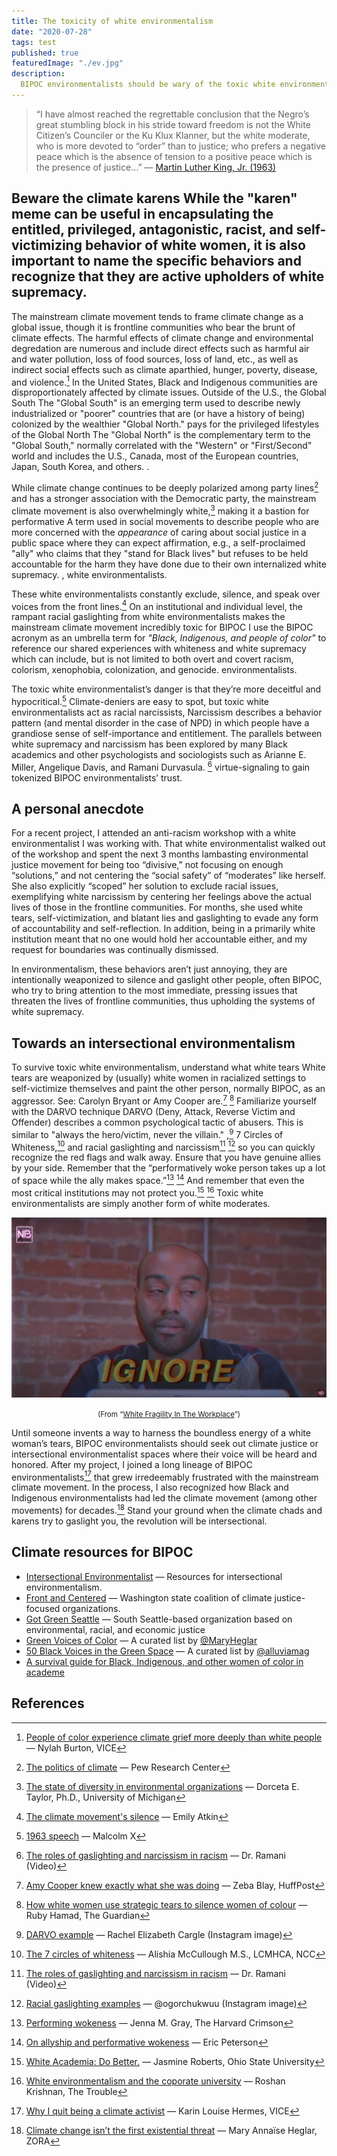 ```yaml
---
title: The toxicity of white environmentalism
date: "2020-07-28"
tags: test
published: true
featuredImage: "./ev.jpg"
description:
  BIPOC environmentalists should be wary of the toxic white environmentalists who will shamelessly virtue signal while silencing and gaslighting those who dare demand accountability.
---
```


> “I have almost reached the regrettable conclusion that the Negro’s great stumbling block in his stride toward freedom is not the White Citizen’s Counciler or the Ku Klux Klanner, but the white moderate, who is more devoted to “order” than to justice; who prefers a negative peace which is the absence of tension to a positive peace which is the presence of justice…” — [Martin Luther King, Jr. (1963)](https://www.africa.upenn.edu/Articles_Gen/Letter_Birmingham.html)

## Beware the climate <a class="annotation">karens<span> While the "karen" meme can be useful in encapsulating the entitled, privileged, antagonistic, racist, and self-victimizing behavior of white women, it is also important to name the specific behaviors and recognize that they are active upholders of white supremacy.</span></a>


The mainstream climate movement tends to frame climate change as a global issue, though it is frontline communities who bear the brunt of <a class="annotation">climate effects.<span>
  The harmful effects of climate change and environmental degredation are numerous and include direct effects such as harmful air and water pollution, loss of food sources, loss of land, etc., as well as indirect social effects such as climate aparthied, hunger, poverty, disease, and violence.</span></a>[^1]
In the United States, Black and Indigenous communities are disproportionately affected by climate issues. Outside of the U.S., the <a class="annotation">Global South<span>
  The "Global South" is an emerging term used to describe newly industrialized or "poorer" countries that are (or have a history of being) colonized by the wealthier "Global North."
</span></a> pays for the privileged lifestyles of the <a class="annotation">Global North<span>
  The "Global North" is the complementary term to the "Global South," normally correlated with the "Western" or "First/Second" world and includes the U.S., Canada, most of the European countries, Japan, South Korea, and others.
</span></a>.

While climate change continues to be deeply polarized among party lines[^2] and has a stronger association with the Democratic party, the mainstream climate movement is also overwhelmingly white,[^3] making it a bastion for <a class="annotation">performative<span>
  A term used in social movements to describe people who are more concerned with the <em>appearance</em> of caring about social justice in a public space where they can expect affirmation, e.g., a self-proclaimed "ally" who claims that they "stand for Black lives" but refuses to be held accountable for the harm they have done due to their own internalized white supremacy.
</span></a>, white environmentalists.

These white environmentalists constantly exclude, silence, and speak over voices from the front lines.[^4] On an institutional and individual level, the rampant racial gaslighting from white environmentalists makes the mainstream climate movement incredibly toxic for <a class="annotation">BIPOC<span>
  I use the BIPOC acronym as an umbrella term for <em>"Black, Indigenous, and people of color"</em> to reference our shared experiences with whiteness and white supremacy which can include, but is not limited to both overt and covert racism, colorism, xenophobia, colonization, and genocide.
</span></a> environmentalists.

The toxic white environmentalist’s danger is that they’re more deceitful and hypocritical.[^5] Climate-deniers are easy to spot, but toxic white environmentalists act as <a class="annotation">racial narcissists,<span>
  Narcissism describes a behavior pattern (and mental disorder in the case of NPD) in which people have a grandiose sense of self-importance and entitlement. The parallels between white supremacy and narcissism has been explored by many Black academics and other psychologists and sociologists such as Arianne E. Miller, Angelique Davis, and Ramani Durvasula.
</span></a>[^6] virtue-signaling to gain tokenized BIPOC environmentalists’ trust.

## A personal anecdote

For a recent project, I attended an anti-racism workshop with a white environmentalist I was working with. That white environmentalist walked out of the workshop and spent the next 3 months lambasting environmental justice movement for being too “divisive,” not focusing on enough “solutions,” and not centering the “social safety” of “moderates” like herself. She also explicitly “scoped” her solution to exclude racial issues, exemplifying white narcissism by centering her feelings above the actual lives of those in the frontline communities. For months, she used white tears, self-victimization, and blatant lies and gaslighting to evade any form of accountability and self-reflection. In addition, being in a primarily white institution meant that no one would hold her accountable either, and my request for boundaries was continually dismissed.

In environmentalism, these behaviors aren’t just annoying, they are intentionally weaponized to silence and gaslight other people, often BIPOC, who try to bring attention to the most immediate, pressing issues that threaten the lives of frontline communities, thus upholding the systems of white supremacy.

## Towards an intersectional environmentalism

To survive toxic white environmentalism, understand what <a class="annotation">white tears<span>
  White tears are weaponized by (usually) white women in racialized settings to self-victimize themselves and paint the other person, normally BIPOC, as an aggressor. See: Carolyn Bryant or Amy Cooper
</span></a> are.[^7] [^8] Familiarize yourself with the <a class="annotation">DARVO technique<span>
  DARVO (Deny, Attack, Reverse Victim and Offender) describes a common psychological tactic of abusers. This is similar to "always the hero/victim, never the villain."
</span></a>,[^9] 7 Circles of Whiteness,[^10] and racial gaslighting and narcissism[^6] [^11] so you can quickly recognize the red flags and walk away. Ensure that you have genuine allies by your side. Remember that the “performatively woke person takes up a lot of space while the ally makes space.”[^12] [^13] And remember that even the most critical institutions may not protect you.[^14] [^15] Toxic white environmentalists are simply another form of white moderates.

<center>

![Image of man with caption that says "ignore" from "White Fragility in the Workplace"](./ignore.png)

<small>
(From “<a href="https://www.youtube.com/watch?v=ZPDpcYEdiOg">White Fragility In The Workplace</a>”)
</small>
</center>

Until someone invents a way to harness the boundless energy of a white woman’s tears, BIPOC environmentalists should seek out climate justice or intersectional environmentalist spaces where their voice will be heard and honored. After my project, I joined a long lineage of BIPOC environmentalists[^16] that grew irredeemably frustrated with the mainstream climate movement. In the process, I also recognized how Black and Indigenous environmentalists had led the climate movement (among other movements) for decades.[^17] Stand your ground when the climate chads and karens try to gaslight you, the revolution will be intersectional.

## Climate resources for BIPOC

- [Intersectional Environmentalist](https://www.intersectionalenvironmentalist.com/) — Resources for intersectional environmentalism.
- [Front and Centered](https://frontandcentered.org/) — Washington state coalition of climate justice-focused organizations.
- [Got Green Seattle](https://gotgreenseattle.org/) — South Seattle-based organization based on environmental, racial, and economic justice
- [Green Voices of Color](https://twitter.com/i/lists/1087490564977819648) — A curated list by [@MaryHeglar](https://twitter.com/MaryHeglar)
- [50 Black Voices in the Green Space](https://www.instagram.com/p/CBOthLgncU_/?igshid=1p7sp5rdnwg5x) — A curated list by [@alluviamag](https://www.instagram.com/alluviamag/)
- [A survival guide for Black, Indigenous, and other women of color in academe](https://www.chronicle.com/article/a-survival-guide-for-black-indigenous-and-other-women-of-color-in-academe)

## References

[^1]: [People of color experience climate grief more deeply than white people](https://www.vice.com/en_us/article/v7ggqx/people-of-color-experience-climate-grief-more-deeply-than-white-people) — Nylah Burton, VICE

[^2]: [The politics of climate](https://www.pewresearch.org/science/2016/10/04/the-politics-of-climate/) — Pew Research Center

[^3]: [The state of diversity in environmental organizations](https://orgs.law.harvard.edu/els/files/2014/02/FullReport_Green2.0_FINALReducedSize.pdf) — Dorceta E. Taylor, Ph.D., University of Michigan

[^4]: [The climate movement's silence](https://heated.world/p/the-climate-movements-silence) — Emily Atkin

[^5]: [1963 speech](https://www.digitalhistory.uh.edu/disp_textbook.cfm?smtid=3&psid=3619) — Malcolm X

[^6]: [The roles of gaslighting and narcissism in racism](https://www.youtube.com/watch?v=4aZKNck6LDE) — Dr. Ramani (Video)

[^7]: [Amy Cooper knew exactly what she was doing](https://www.huffpost.com/entry/amy-cooper-knew-exactly-what-she-was-doing_n_5ecd1d89c5b6c1f281e0fbc5) — Zeba Blay, HuffPost

[^8]: [How white women use strategic tears to silence women of colour](https://www.theguardian.com/commentisfree/2018/may/08/how-white-women-use-strategic-tears-to-avoid-accountability) — Ruby Hamad, The Guardian

[^9]: [DARVO example](https://www.instagram.com/p/CBAAOX3HN7c/) — Rachel Elizabeth Cargle (Instagram image)

[^10]: [The 7 circles of whiteness](https://medium.com/@alishiamccullough/the-7-circles-of-whiteness-cb60e53d14e0) — Alishia McCullough M.S., LCMHCA, NCC

[^11]: [Racial gaslighting examples](https://www.instagram.com/p/CA82O3YlqUS/) — @ogorchukwuu (Instagram image) 

[^12]: [Performing wokeness](https://www.thecrimson.com/column/better-left-unsaid/article/2018/10/1/gray-performing-wokeness/) — Jenna M. Gray, The Harvard Crimson

[^13]: [On allyship and performative wokeness](https://medium.com/@Tawdry_Hepburn/on-allyship-and-performative-wokeness-30581808bf8b) — Eric Peterson

[^14]: [White Academia: Do Better.](https://medium.com/the-faculty/white-academia-do-better-fa96cede1fc5) — Jasmine Roberts, Ohio State University

[^15]: [White environmentalism and the coporate university](https://www.the-trouble.com/content/2020/4/27/white-environmentalism-and-the-corporate-university) — Roshan Krishnan, The Trouble

[^16]: [Why I quit being a climate activist](https://www.vice.com/en_us/article/g5x5ny/why-i-quit-being-a-climate-activist) — Karin Louise Hermes, VICE

[^17]: [Climate change isn’t the first existential threat](https://zora.medium.com/sorry-yall-but-climate-change-ain-t-the-first-existential-threat-b3c999267aa0) — Mary Annaïse Heglar, ZORA
